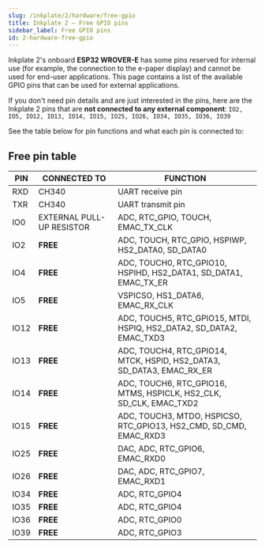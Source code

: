 ```yaml
---  
slug: /inkplate/2/hardware/free-gpio  
title: Inkplate 2 – Free GPIO pins  
sidebar_label: Free GPIO pins  
id: 2-hardware-free-gpio  
---
```


Inkplate 2's onboard **ESP32 WROVER-E** has some pins reserved for internal use (for example, the connection to the e-paper display) and cannot be used for end-user applications. This page contains a list of the available GPIO pins that can be used for external applications.

If you don't need pin details and are just interested in the pins, here are the Inkplate 2 pins that are **not connected to any external component**:
``IO2, IO5, IO12, IO13, IO14, IO15, IO25, IO26, IO34, IO35, IO36, IO39``

<CenteredImage src="/img/inkplate_2/free_pins.webp" alt="Inkplate 2 free pins" caption="Inkplate 2 free pins" />

See the table below for pin functions and what each pin is connected to:

## Free pin table

| **PIN** 	| **CONNECTED TO** 	| **FUNCTION** 	|
|---	|---	|---	|
| RXD 	| CH340 	| UART receive pin 	|
| TXR 	| CH340 	| UART transmit pin 	|
| IO0 	| EXTERNAL PULL-UP RESISTOR 	| ADC, RTC_GPIO, TOUCH, EMAC_TX_CLK 	|
| IO2 	| **FREE** 	| ADC, TOUCH, RTC_GPIO, HSPIWP, HS2_DATA0, SD_DATA0 	|
| IO4 	| **FREE** 	| ADC, TOUCH0, RTC_GPIO10, HSPIHD, HS2_DATA1, SD_DATA1, EMAC_TX_ER  	|
| IO5 	| **FREE** 	| VSPICSO, HS1_DATA6, EMAC_RX_CLK 	|
| IO12 	| **FREE** 	| ADC, TOUCH5, RTC_GPIO15, MTDI, HSPIQ, HS2_DATA2, SD_DATA2, EMAC_TXD3 	|
| IO13 	| **FREE** 	| ADC, TOUCH4, RTC_GPIO14, MTCK, HSPID, HS2_DATA3, SD_DATA3, EMAC_RX_ER 	|
| IO14 	| **FREE** 	| ADC, TOUCH6, RTC_GPIO16, MTMS, HSPICLK, HS2_CLK, SD_CLK, EMAC_TXD2 	|
| IO15 	| **FREE** 	| ADC, TOUCH3, MTDO, HSPICSO, RTC_GPIO13, HS2_CMD, SD_CMD, EMAC_RXD3 	|
| IO25 	| **FREE** 	| DAC, ADC, RTC_GPIO6, EMAC_RXD0 	|
| IO26 	| **FREE** 	| DAC, ADC, RTC_GPIO7, EMAC_RXD1 	|
| IO34 	| **FREE** 	| ADC, RTC_GPIO4 	|
| IO35 	| **FREE** 	| ADC, RTC_GPIO4 	|
| IO36 	| **FREE** 	| ADC, RTC_GPIO0 	|
| IO39 	| **FREE** 	| ADC, RTC_GPIO3 	|

